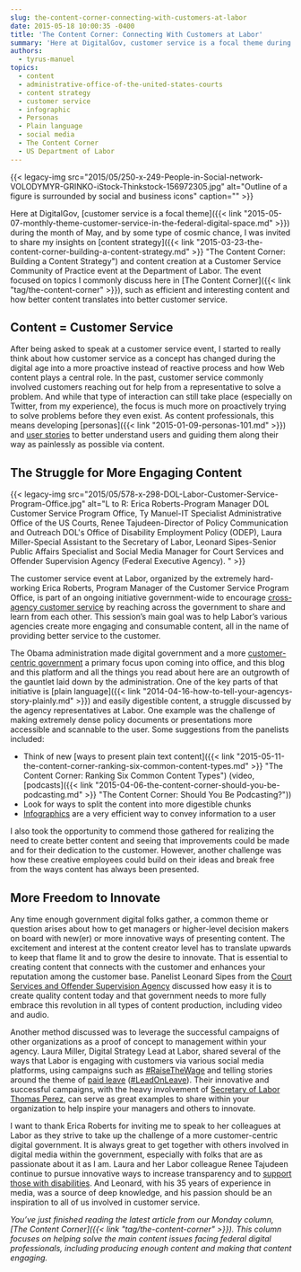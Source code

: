 ```yaml
---
slug: the-content-corner-connecting-with-customers-at-labor
date: 2015-05-18 10:00:35 -0400
title: 'The Content Corner: Connecting With Customers at Labor'
summary: 'Here at DigitalGov, customer service is a focal theme during the month of May, and by some type of cosmic chance, I was invited to share my insights on content strategy and content creation at a Customer Service Community of Practice event at the Department of Labor. The event focused on topics I commonly discuss here'
authors:
  - tyrus-manuel
topics:
  - content
  - administrative-office-of-the-united-states-courts
  - content strategy
  - customer service
  - infographic
  - Personas
  - Plain language
  - social media
  - The Content Corner
  - US Department of Labor
---
```


{{< legacy-img src="2015/05/250-x-249-People-in-Social-network-VOLODYMYR-GRINKO-iStock-Thinkstock-156972305.jpg" alt="Outline of a figure is surrounded by social and business icons" caption="" >}} 

Here at DigitalGov, [customer service is a focal theme]({{< link "2015-05-07-monthly-theme-customer-service-in-the-federal-digital-space.md" >}}) during the month of May, and by some type of cosmic chance, I was invited to share my insights on [content strategy]({{< link "2015-03-23-the-content-corner-building-a-content-strategy.md" >}} "The Content Corner: Building a Content Strategy") and content creation at a Customer Service Community of Practice event at the Department of Labor. The event focused on topics I commonly discuss here in [The Content Corner]({{< link "tag/the-content-corner" >}}), such as efficient and interesting content and how better content translates into better customer service.

## **Content = Customer Service**

After being asked to speak at a customer service event, I started to really think about how customer service as a concept has changed during the digital age into a more proactive instead of reactive process and how Web content plays a central role. In the past, customer service commonly involved customers reaching out for help from a representative to solve a problem. And while that type of interaction can still take place (especially on Twitter, from my experience), the focus is much more on proactively trying to solve problems before they even exist. As content professionals, this means developing [personas]({{< link "2015-01-09-personas-101.md" >}}) and [user stories](https://boagworld.com/usability/user-stories/) to better understand users and guiding them along their way as painlessly as possible via content.

## **The Struggle for More Engaging Content**

{{< legacy-img src="2015/05/578-x-298-DOL-Labor-Customer-Service-Program-Office.jpg" alt="L to R: Erica Roberts-Program Manager DOL Customer Service Program Office, Ty Manuel-IT Specialist Administrative Office of the US Courts, Renee Tajudeen-Director of Policy Communication and Outreach DOL's Office of Disability Employment Policy (ODEP), Laura Miller-Special Assistant to the Secretary of Labor, Leonard Sipes-Senior Public Affairs Specialist and Social Media Manager for Court Services and Offender Supervision Agency (Federal Executive Agency). " >}}

The customer service event at Labor, organized by the extremely hard-working Erica Roberts, Program Manager of the Customer Service Program Office, is part of an ongoing initiative government-wide to encourage [cross-agency customer service](http://www.performance.gov/node/3400?view=public#apg) by reaching across the government to share and learn from each other. This session&#8217;s main goal was to help Labor&#8217;s various agencies create more engaging and consumable content, all in the name of providing better service to the customer.

The Obama administration made digital government and a more [customer-centric government](https://www.whitehouse.gov/sites/default/files/omb/egov/digital-government/digital-government.html#better-digital-services) a primary focus upon coming into office, and this blog and this platform and all the things you read about here are an outgrowth of the gauntlet laid down by the administration. One of the key parts of that initiative is [plain language]({{< link "2014-04-16-how-to-tell-your-agencys-story-plainly.md" >}}) and easily digestible content, a struggle discussed by the agency representatives at Labor. One example was the challenge of making extremely dense policy documents or presentations more accessible and scannable to the user. Some suggestions from the panelists included:

  * Think of new [ways to present plain text content]({{< link "2015-05-11-the-content-corner-ranking-six-common-content-types.md" >}} "The Content Corner: Ranking Six Common Content Types") (video, [podcasts]({{< link "2015-04-06-the-content-corner-should-you-be-podcasting.md" >}} "The Content Corner: Should You Be Podcasting?"))
  * Look for ways to split the content into more digestible chunks
  * [Infographics](https://www.youtube.com/watch?v=bgpGefaZVJ4) are a very efficient way to convey information to a user

I also took the opportunity to commend those gathered for realizing the need to create better content and seeing that improvements could be made and for their dedication to the customer. However, another challenge was how these creative employees could build on their ideas and break free from the ways content has always been presented.

## **More Freedom to Innovate**

Any time enough government digital folks gather, a common theme or question arises about how to get managers or higher-level decision makers on board with new(er) or more innovative ways of presenting content. The excitement and interest at the content creator level has to translate upwards to keep that flame lit and to grow the desire to innovate. That is essential to creating content that connects with the customer and enhances your reputation among the customer base. Panelist Leonard Sipes from the [Court Services and Offender Supervision Agency](http://www.csosa.gov/) discussed how easy it is to create quality content today and that government needs to more fully embrace this revolution in all types of content production, including video and audio.

Another method discussed was to leverage the successful campaigns of other organizations as a proof of concept to management within your agency. Laura Miller, Digital Strategy Lead at Labor, shared several of the ways that Labor is engaging with customers via various social media platforms, using campaigns such as [#RaiseTheWage](https://twitter.com/search?q=%23RaiseTheWage&src=tyah) and telling stories around the theme of [paid leave](http://www.dol.gov/featured/paidleave/) ([#LeadOnLeave](https://twitter.com/search?q=%23LeadOnLeave&src=typd)). Their innovative and successful campaigns, with the heavy involvement of [Secretary of Labor Thomas Perez](https://twitter.com/laborsec), can serve as great examples to share within your organization to help inspire your managers and others to innovate.

I want to thank Erica Roberts for inviting me to speak to her colleagues at Labor as they strive to take up the challenge of a more customer-centric digital government. It is always great to get together with others involved in digital media within the government, especially with folks that are as passionate about it as I am. Laura and her Labor colleague Renee Tajudeen continue to pursue innovative ways to increase transparency and to [support those with disabilities](http://www.dol.gov/odep/). And Leonard, with his 35 years of experience in media, was a source of deep knowledge, and his passion should be an inspiration to all of us involved in customer service.

_You’ve just finished reading the latest article from our Monday column, [The Content Corner]({{< link "tag/the-content-corner" >}}). This column focuses on helping solve the main content issues facing federal digital professionals, including producing enough content and making that content engaging._